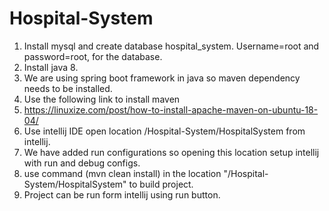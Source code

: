 # Hospital-System
1. Install mysql and create database hospital_system. Username=root and password=root, for the database. 
2. Install java 8.
3. We are using spring boot framework in java so maven dependency needs to be installed.
4. Use the following link to install maven
5. https://linuxize.com/post/how-to-install-apache-maven-on-ubuntu-18-04/
6. Use intellij IDE open location /Hospital-System/HospitalSystem from intellij. 
7. We have added run configurations so opening this location setup intellij with run and debug configs.
8. use command (mvn clean install) in the location "/Hospital-System/HospitalSystem" to build project.
9. Project can be run form intellij using run button.
